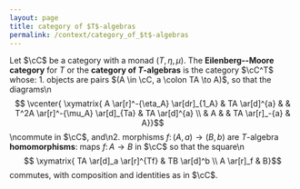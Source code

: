 ```yaml
---
layout: page
title: category of $T$-algebras
permalink: /context/category_of_$t$-algebras
---
```

Let $\cC$ be a category with a monad $(T,\eta,\mu)$. The **Eilenberg--Moore category** for $T$ or the **category of $T$-algebras** is the category $\cC^T$ whose: 1. objects are pairs $(A \in \cC, a \colon TA \to A)$, so that the diagrams\n$$ \vcenter{ \xymatrix{ A \ar[r]^-{\eta_A} \ar[dr]_{1_A} & TA \ar[d]^{a} & & T^2A \ar[r]^-{\mu_A} \ar[d]_{Ta} & TA \ar[d]^{a} \\ & A & & TA \ar[r]_-{a} & A}}$$\ncommute in $\cC$, and\n2. morphisms $f \colon (A,a) \to (B,b)$ are $T$-algebra **homomorphisms**: maps $f \colon A \to B$ in $\cC$ so that the square\n$$ \xymatrix{ TA \ar[d]_a \ar[r]^{Tf} & TB \ar[d]^b \\ A \ar[r]_f & B}$$ commutes,  with composition and identities as in $\cC$.

